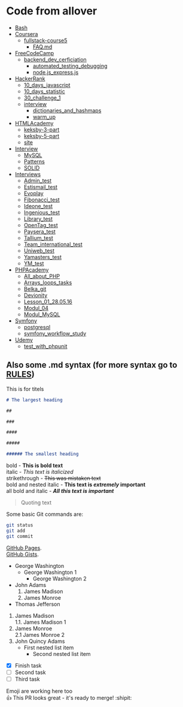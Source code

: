 # Code from allover  

- [Bash](Bash/README.md)
- [Coursera](Coursera/README.md)
  - [fullstack-course5](Coursera/fullstak-course5/README.md)
    - [FAQ.md](Coursera/fullstack-course5/FAQ.md)
- [FreeCodeCamp](freeCodeCamp/README.md)
  - [backend_dev_cerficiation](freeCodeCamp/backend_dev_certification)
    - [automated_testing_debugging](freeCodeCamp/backend_dev_certification/automated_testing_debugging/README.md)
    - [node.js_express.js](freeCodeCamp/backend_dev_certification/node.js_express.js/README.md)
- [HackerRank](HackerRank/README.md)
  - [10_days_javascript](HackerRank/10_days_javascript)
  - [10_days_statistic](HackerRank/10_days_statistic)
  - [30_challenge_1](HackerRank/30_challenge_1)
  - [interview](HackerRank/interview)
    - [dictionaries_and_hashmaps](HackerRank/interview/dictionaries_and_hashmaps)
    - [warm_up](HackerRank/interview/warm_up)
- [HTMLAcademy](HTMLAcademy/README.md)
  - [keksby-3-part](HTMLAcademy/keksby-3-part)
  - [keksby-5-part](HTMLAcademy/keksby-5-part)
  - [site](HTMLAcademy/site)
- [Interview](Interview/README.md)
  - [MySQL](Interview/MySQL/README.md)
  - [Patterns](Interview/Patterns/README.md)
  - [SOLID](Interview/SOLID/README.md)
- [Interviews](Interviews/README.md)
  - [Admin_test](Interviews/Admin_test)
  - [Estismail_test](Interviews/Estismail_test)
  - [Evoplay](Interviews/Evoplay)
  - [Fibonacci_test](Interviews/Fibonacci_test)
  - [Ideone_test](Interviews/Ideone_test)
  - [Ingenious_test](Interviews/Ingenious_test/README.md)
  - [Library_test](Interviews/Library_test)
  - [OpenTag_test](Interviews/OpenTag_test)
  - [Paysera_test](Interviews/Paysera_test/README.md)
  - [Tallium_test](Interviews/Tallium_test/README.md)
  - [Team_international_test](Interviews/Team_internetional_test)
  - [Uniweb_test](Interviews/Uniweb_test)
  - [Yamasters_test](Interviews/Yamasters_test)
  - [YM_test](Interviews/YM_test/README.md)
- [PHPAcademy](PHPAcademy/README.md)
  - [All_about_PHP](PHPAcademy/All_about_PHP)
  - [Arrays_loops_tasks](PHPAcademy/Arrays_loops_tasks)
  - [Belka_git](PHPAcademy/Belka_git)
  - [Devionity](PHPAcademy/Devionity)
  - [Lesson_01_28.05.16](PHPAcademy/Lesson_01_28.05.16)
  - [Modul_04](PHPAcademy/Modul_04/README.md)
  - [Modul_MySQL](PHPAcademy/Modul_MySQL)
- [Symfony](Symfony/README.md)
  - [postgresql](Symfony/postgresql/README.md)
  - [symfony_workflow_study](Symfony/symfony_workflow_study/README.md)
- [Udemy](Udemy/README.md)
  - [test_with_phpunit](test_with_phpunit/README.md)

## Also some .md syntax (for more syntax go to [RULES](RULES.md))

This is for titels

```markdown
# The largest heading

##

###

####

#####

###### The smallest heading
```

bold - **This is bold text**  
italic - *This text is italicized*  
strikethrough - ~~This was mistaken text~~  
bold and nested italic - **This text is _extremely_ important**  
all bold and italic - ***All this text is important***  

> Quoting text  

Some basic Git commands are:

```bash
git status
git add
git commit
```

[GitHub Pages](https://pages.github.com/).  
[GitHub Gists](https://gist.github.com/).  

- George Washington
  - George Washington 1
    - George Washington 2
- John Adams
    1. James Madison
    2. James Monroe
- Thomas Jefferson

1. James Madison  
    1.1. James Madison 1
2. James Monroe  
    2.1 James Monroe 2
3. John Quincy Adams
    - First nested list item
        - Second nested list item

- [x] Finish task
- [ ] Second task
- [ ] Third task

Emoji are working here too  
:+1: This PR looks great - it's ready to merge! :shipit:
